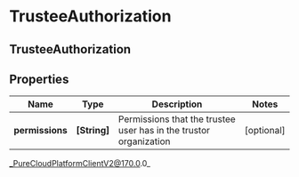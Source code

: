 # TrusteeAuthorization

## TrusteeAuthorization

## Properties

|Name | Type | Description | Notes|
|------------ | ------------- | ------------- | -------------|
| **permissions** | **[String]** | Permissions that the trustee user has in the trustor organization | [optional] |



_PureCloudPlatformClientV2@170.0.0_
